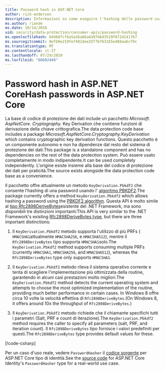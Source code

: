 ```yaml
---
title: Password hash in ASP.NET Core
author: rick-anderson
description: Informazioni su come eseguire l'hashing delle password usando le API di protezione dei dati ASP.NET Core.
ms.author: riande
ms.date: 10/14/2016
uid: security/data-protection/consumer-apis/password-hashing
ms.openlocfilehash: bd4b8fcf6a5a16a86ada97bbd3519f872d1417b7
ms.sourcegitcommit: 0efb9e219fef481dee35f7b763165e488aa6cf9c
ms.translationtype: MT
ms.contentlocale: it-IT
ms.lasthandoff: 07/29/2019
ms.locfileid: "68602449"
---
```

# <a name="hash-passwords-in-aspnet-core"></a><span data-ttu-id="0b0da-103">Password hash in ASP.NET Core</span><span class="sxs-lookup"><span data-stu-id="0b0da-103">Hash passwords in ASP.NET Core</span></span>

<span data-ttu-id="0b0da-104">La base di codice di protezione dei dati include un pacchetto *Microsoft. AspNetCore. Cryptography.* Key Derivation che contiene funzioni di derivazione della chiave crittografica.</span><span class="sxs-lookup"><span data-stu-id="0b0da-104">The data protection code base includes a package *Microsoft.AspNetCore.Cryptography.KeyDerivation* which contains cryptographic key derivation functions.</span></span> <span data-ttu-id="0b0da-105">Questo pacchetto è un componente autonomo e non ha dipendenze dal resto del sistema di protezione dei dati.</span><span class="sxs-lookup"><span data-stu-id="0b0da-105">This package is a standalone component and has no dependencies on the rest of the data protection system.</span></span> <span data-ttu-id="0b0da-106">Può essere usato completamente in modo indipendente.</span><span class="sxs-lookup"><span data-stu-id="0b0da-106">It can be used completely independently.</span></span> <span data-ttu-id="0b0da-107">L'origine esiste insieme alla base del codice di protezione dei dati per praticità.</span><span class="sxs-lookup"><span data-stu-id="0b0da-107">The source exists alongside the data protection code base as a convenience.</span></span>

<span data-ttu-id="0b0da-108">Il pacchetto offre attualmente un metodo `KeyDerivation.Pbkdf2` che consente l'hashing di una password usando l' [algoritmo PBKDF2](https://tools.ietf.org/html/rfc2898#section-5.2).</span><span class="sxs-lookup"><span data-stu-id="0b0da-108">The package currently offers a method `KeyDerivation.Pbkdf2` which allows hashing a password using the [PBKDF2 algorithm](https://tools.ietf.org/html/rfc2898#section-5.2).</span></span> <span data-ttu-id="0b0da-109">Questa API è molto simile al [tipo Rfc2898DeriveBytes](/dotnet/api/system.security.cryptography.rfc2898derivebytes)esistente del .NET Framework, ma sono disponibili tre distinzioni importanti:</span><span class="sxs-lookup"><span data-stu-id="0b0da-109">This API is very similar to the .NET Framework's existing [Rfc2898DeriveBytes type](/dotnet/api/system.security.cryptography.rfc2898derivebytes), but there are three important distinctions:</span></span>

1. <span data-ttu-id="0b0da-110">Il `KeyDerivation.Pbkdf2` metodo supporta l'utilizzo di più PRFs ( `HMACSHA1`attualmente `HMACSHA256`, e `HMACSHA512`), mentre il `Rfc2898DeriveBytes` tipo supporta `HMACSHA1`solo.</span><span class="sxs-lookup"><span data-stu-id="0b0da-110">The `KeyDerivation.Pbkdf2` method supports consuming multiple PRFs (currently `HMACSHA1`, `HMACSHA256`, and `HMACSHA512`), whereas the `Rfc2898DeriveBytes` type only supports `HMACSHA1`.</span></span>

2. <span data-ttu-id="0b0da-111">Il `KeyDerivation.Pbkdf2` metodo rileva il sistema operativo corrente e tenta di scegliere l'implementazione più ottimizzata della routine, garantendo in alcuni casi prestazioni molto migliori.</span><span class="sxs-lookup"><span data-stu-id="0b0da-111">The `KeyDerivation.Pbkdf2` method detects the current operating system and attempts to choose the most optimized implementation of the routine, providing much better performance in certain cases.</span></span> <span data-ttu-id="0b0da-112">In Windows 8 offre circa 10 volte la velocità effettiva di `Rfc2898DeriveBytes`.</span><span class="sxs-lookup"><span data-stu-id="0b0da-112">(On Windows 8, it offers around 10x the throughput of `Rfc2898DeriveBytes`.)</span></span>

3. <span data-ttu-id="0b0da-113">Il `KeyDerivation.Pbkdf2` metodo richiede che il chiamante specifichi tutti i parametri (Salt, PRF e count di iterazione).</span><span class="sxs-lookup"><span data-stu-id="0b0da-113">The `KeyDerivation.Pbkdf2` method requires the caller to specify all parameters (salt, PRF, and iteration count).</span></span> <span data-ttu-id="0b0da-114">Il `Rfc2898DeriveBytes` tipo fornisce i valori predefiniti per questi.</span><span class="sxs-lookup"><span data-stu-id="0b0da-114">The `Rfc2898DeriveBytes` type provides default values for these.</span></span>

[!code-csharp[](password-hashing/samples/passwordhasher.cs)]

<span data-ttu-id="0b0da-115">Per un caso d'uso reale, vedere `PasswordHasher` il [codice sorgente](https://github.com/aspnet/AspNetCore/blob/master/src/Identity/Extensions.Core/src/PasswordHasher.cs) per ASP.NET Core tipo di identità.</span><span class="sxs-lookup"><span data-stu-id="0b0da-115">See the [source code](https://github.com/aspnet/AspNetCore/blob/master/src/Identity/Extensions.Core/src/PasswordHasher.cs) for ASP.NET Core Identity's `PasswordHasher` type for a real-world use case.</span></span>
